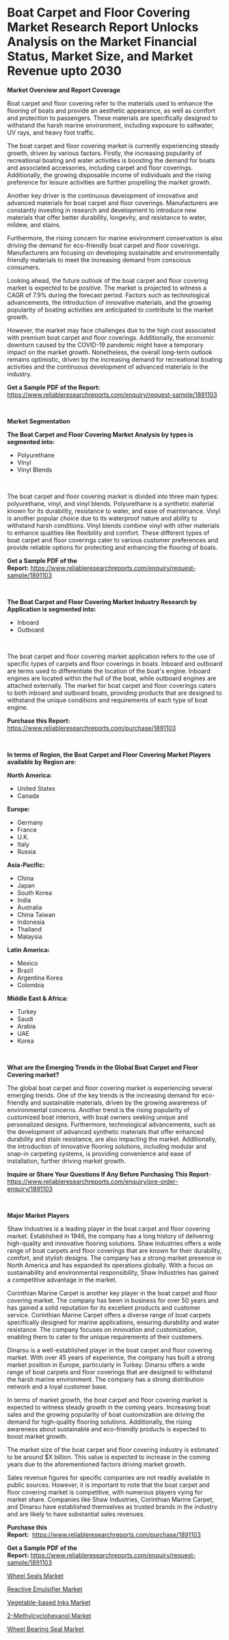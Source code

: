 <p><h1>Boat Carpet and Floor Covering Market Research Report Unlocks Analysis on the Market Financial Status, Market Size, and Market Revenue upto 2030</h1></p><p><strong>Market Overview and Report Coverage</strong></p>
<p><p>Boat carpet and floor covering refer to the materials used to enhance the flooring of boats and provide an aesthetic appearance, as well as comfort and protection to passengers. These materials are specifically designed to withstand the harsh marine environment, including exposure to saltwater, UV rays, and heavy foot traffic.</p><p>The boat carpet and floor covering market is currently experiencing steady growth, driven by various factors. Firstly, the increasing popularity of recreational boating and water activities is boosting the demand for boats and associated accessories, including carpet and floor coverings. Additionally, the growing disposable income of individuals and the rising preference for leisure activities are further propelling the market growth.</p><p>Another key driver is the continuous development of innovative and advanced materials for boat carpet and floor coverings. Manufacturers are constantly investing in research and development to introduce new materials that offer better durability, longevity, and resistance to water, mildew, and stains.</p><p>Furthermore, the rising concern for marine environment conservation is also driving the demand for eco-friendly boat carpet and floor coverings. Manufacturers are focusing on developing sustainable and environmentally friendly materials to meet the increasing demand from conscious consumers.</p><p>Looking ahead, the future outlook of the boat carpet and floor covering market is expected to be positive. The market is projected to witness a CAGR of 7.9% during the forecast period. Factors such as technological advancements, the introduction of innovative materials, and the growing popularity of boating activities are anticipated to contribute to the market growth.</p><p>However, the market may face challenges due to the high cost associated with premium boat carpet and floor coverings. Additionally, the economic downturn caused by the COVID-19 pandemic might have a temporary impact on the market growth. Nonetheless, the overall long-term outlook remains optimistic, driven by the increasing demand for recreational boating activities and the continuous development of advanced materials in the industry.</p></p>
<p><strong>Get a Sample PDF of the Report:</strong> <a href="https://www.reliableresearchreports.com/enquiry/request-sample/1891103">https://www.reliableresearchreports.com/enquiry/request-sample/1891103</a></p>
<p>&nbsp;</p>
<p><strong>Market Segmentation</strong></p>
<p><strong>The Boat Carpet and Floor Covering Market Analysis by types is segmented into:</strong></p>
<p><ul><li>Polyurethane</li><li>Vinyl</li><li>Vinyl Blends</li></ul></p>
<p>&nbsp;</p>
<p><p>The boat carpet and floor covering market is divided into three main types: polyurethane, vinyl, and vinyl blends. Polyurethane is a synthetic material known for its durability, resistance to water, and ease of maintenance. Vinyl is another popular choice due to its waterproof nature and ability to withstand harsh conditions. Vinyl blends combine vinyl with other materials to enhance qualities like flexibility and comfort. These different types of boat carpet and floor coverings cater to various customer preferences and provide reliable options for protecting and enhancing the flooring of boats.</p></p>
<p><strong>Get a Sample PDF of the Report:</strong>&nbsp;<a href="https://www.reliableresearchreports.com/enquiry/request-sample/1891103">https://www.reliableresearchreports.com/enquiry/request-sample/1891103</a></p>
<p>&nbsp;</p>
<p><strong>The Boat Carpet and Floor Covering Market Industry Research by Application is segmented into:</strong></p>
<p><ul><li>Inboard</li><li>Outboard</li></ul></p>
<p>&nbsp;</p>
<p><p>The boat carpet and floor covering market application refers to the use of specific types of carpets and floor coverings in boats. Inboard and outboard are terms used to differentiate the location of the boat's engine. Inboard engines are located within the hull of the boat, while outboard engines are attached externally. The market for boat carpet and floor coverings caters to both inboard and outboard boats, providing products that are designed to withstand the unique conditions and requirements of each type of boat engine.</p></p>
<p><strong>Purchase this Report:</strong>&nbsp; <a href="https://www.reliableresearchreports.com/purchase/1891103">https://www.reliableresearchreports.com/purchase/1891103</a></p>
<p>&nbsp;</p>
<p><strong>In terms of Region, the Boat Carpet and Floor Covering Market Players available by Region are:</strong></p>
<p>
    <p> <strong> North America: </strong>
        <ul>
            <li>United States</li>
            <li>Canada</li>
        </ul>
        </p> 
    <p> <strong> Europe: </strong>
        <ul>
            <li>Germany</li>
            <li>France</li>
            <li>U.K.</li>
            <li>Italy</li>
            <li>Russia</li>
        </ul>
        </p> 
    <p> <strong> Asia-Pacific: </strong>
        <ul>
            <li>China</li>
            <li>Japan</li>
            <li>South Korea</li>
            <li>India</li>
            <li>Australia</li>
            <li>China Taiwan</li>
            <li>Indonesia</li>
            <li>Thailand</li>
            <li>Malaysia</li>
        </ul>
        </p> 
    <p> <strong> Latin America: </strong>
        <ul>
            <li>Mexico</li>
            <li>Brazil</li>
            <li>Argentina Korea</li>
            <li>Colombia</li>
        </ul>
        </p> 
    <p> <strong> Middle East & Africa: </strong>
        <ul>
            <li>Turkey</li>
            <li>Saudi</li>
            <li>Arabia</li>
            <li>UAE</li>
            <li>Korea</li>
        </ul>
    </p>
    </p>
<p>&nbsp;</p>
<p><strong>What are the Emerging Trends in the Global Boat Carpet and Floor Covering market?</strong></p>
<p><p>The global boat carpet and floor covering market is experiencing several emerging trends. One of the key trends is the increasing demand for eco-friendly and sustainable materials, driven by the growing awareness of environmental concerns. Another trend is the rising popularity of customized boat interiors, with boat owners seeking unique and personalized designs. Furthermore, technological advancements, such as the development of advanced synthetic materials that offer enhanced durability and stain resistance, are also impacting the market. Additionally, the introduction of innovative flooring solutions, including modular and snap-in carpeting systems, is providing convenience and ease of installation, further driving market growth.</p></p>
<p><strong>Inquire or Share Your Questions If Any Before Purchasing This Report</strong>- <a href="https://www.reliableresearchreports.com/enquiry/pre-order-enquiry/1891103">https://www.reliableresearchreports.com/enquiry/pre-order-enquiry/1891103</a></p>
<p>&nbsp;</p>
<p><strong>Major Market Players</strong></p>
<p><p>Shaw Industries is a leading player in the boat carpet and floor covering market. Established in 1946, the company has a long history of delivering high-quality and innovative flooring solutions. Shaw Industries offers a wide range of boat carpets and floor coverings that are known for their durability, comfort, and stylish designs. The company has a strong market presence in North America and has expanded its operations globally. With a focus on sustainability and environmental responsibility, Shaw Industries has gained a competitive advantage in the market.</p><p>Corinthian Marine Carpet is another key player in the boat carpet and floor covering market. The company has been in business for over 50 years and has gained a solid reputation for its excellent products and customer service. Corinthian Marine Carpet offers a diverse range of boat carpets specifically designed for marine applications, ensuring durability and water resistance. The company focuses on innovation and customization, enabling them to cater to the unique requirements of their customers.</p><p>Dinarsu is a well-established player in the boat carpet and floor covering market. With over 45 years of experience, the company has built a strong market position in Europe, particularly in Turkey. Dinarsu offers a wide range of boat carpets and floor coverings that are designed to withstand the harsh marine environment. The company has a strong distribution network and a loyal customer base.</p><p>In terms of market growth, the boat carpet and floor covering market is expected to witness steady growth in the coming years. Increasing boat sales and the growing popularity of boat customization are driving the demand for high-quality flooring solutions. Additionally, the rising awareness about sustainable and eco-friendly products is expected to boost market growth.</p><p>The market size of the boat carpet and floor covering industry is estimated to be around $X billion. This value is expected to increase in the coming years due to the aforementioned factors driving market growth.</p><p>Sales revenue figures for specific companies are not readily available in public sources. However, it is important to note that the boat carpet and floor covering market is competitive, with numerous players vying for market share. Companies like Shaw Industries, Corinthian Marine Carpet, and Dinarsu have established themselves as trusted brands in the industry and are likely to have substantial sales revenues.</p></p>
<p><strong>Purchase this Report:</strong>&nbsp;&nbsp;<a href="https://www.reliableresearchreports.com/purchase/1891103">https://www.reliableresearchreports.com/purchase/1891103</a></p>
<p></p>
<p><strong>Get a Sample PDF of the Report:</strong>&nbsp;<a href="https://www.reliableresearchreports.com/enquiry/request-sample/1891103">https://www.reliableresearchreports.com/enquiry/request-sample/1891103</a></p>
<p><p><a href="https://medium.com/@melt.scale.beast/wheel-seals-market-trends-and-market-analysis-forecasted-for-period-2023-2030-6adb36816e2d">Wheel Seals Market</a></p><p><a href="https://www.linkedin.com/pulse/reactive-emulsifier-market-size-share-global-analysis-zuzec/">Reactive Emulsifier Market</a></p><p><a href="https://www.linkedin.com/pulse/vegetable-based-inks-market-research-report-provides-thorough-fvxqc/">Vegetable-based Inks Market</a></p><p><a href="https://www.linkedin.com/pulse/decoding-2-methylcyclohexanol-market-deep-dive-latest-s59yc/">2-Methylcyclohexanol Market</a></p><p><a href="https://medium.com/@sake.use.loan/wheel-bearing-seal-market-outlook-industry-overview-and-forecast-2023-to-2030-86476d4c7bdd">Wheel Bearing Seal Market</a></p></p>